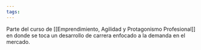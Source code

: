 ```yaml
---
tags:
---
```

Parte del curso de [[Emprendimiento, Agilidad y Protagonismo Profesional]] en donde se toca un desarrollo de carrera enfocado a la demanda en el mercado.